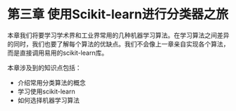 # 第三章 使用Scikit-learn进行分类器之旅

本章我们将要学习学术界和工业界常用的几种机器学习算法。在学习算法之间差异的同时，我们也要了解每个算法的优缺点。我们不会像上一章亲自实现各个算法，而是直接调用易用的scikit-learn库。

本章涉及到的知识点包括：
* 介绍常用分类算法的概念
* 学习使用scikit-learn
* 如何选择机器学习算法
